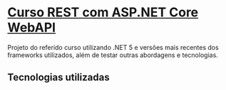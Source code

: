 # [Curso REST com ASP.NET Core WebAPI](https://desenvolvedor.io/curso-online-rest-com-asp-net-core-webapi)

Projeto do referido curso utilizando .NET 5 e versões mais recentes dos frameworks utilizados, além de testar outras abordagens e tecnologias.

## Tecnologias utilizadas
